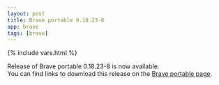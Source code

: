 ```yaml
---
layout: post
title: Brave portable 0.18.23-8
app: brave
tags: [brave]
---
```

{% include vars.html %}

Release of Brave portable 0.18.23-8 is now available.<br />
You can find links to download this release on the [Brave portable page](/app/brave-portable).